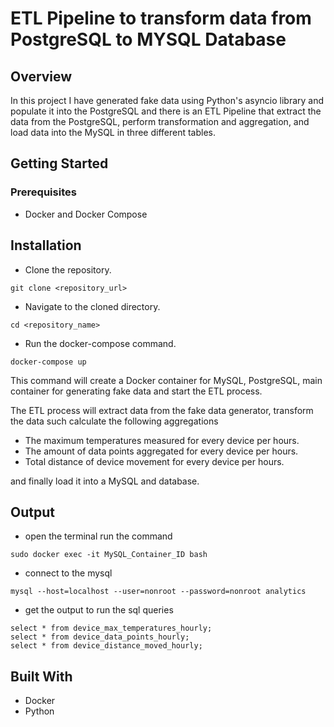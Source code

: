 # ETL Pipeline to transform data from PostgreSQL to MYSQL Database
## Overview
In this project I have generated fake data using Python's asyncio library and populate it into the PostgreSQL and there is an ETL Pipeline that extract the data from the PostgreSQL, perform transformation and aggregation, and load data into the MySQL in three different tables.

## Getting Started
### Prerequisites
* Docker and Docker Compose
## Installation
* Clone the repository.
``` 
git clone <repository_url> 
```
* Navigate to the cloned directory.
```
cd <repository_name>

```
* Run the docker-compose command.
```
docker-compose up
```
This command will create a Docker container for MySQL, PostgreSQL, main container for generating fake data and start the ETL process.

The ETL process will extract data from the fake data generator, transform the data such calculate the following aggregations
* The maximum temperatures measured for every device per hours.
* The amount of data points aggregated for every device per hours.
* Total distance of device movement for every device per hours.

and finally load it into a MySQL and database.
## Output
* open the terminal run the command
```
sudo docker exec -it MySQL_Container_ID bash
```
* connect to the mysql
```
mysql --host=localhost --user=nonroot --password=nonroot analytics
```
* get the output to run the sql queries
```
select * from device_max_temperatures_hourly;
select * from device_data_points_hourly;
select * from device_distance_moved_hourly;
```
## Built With
* Docker
* Python

